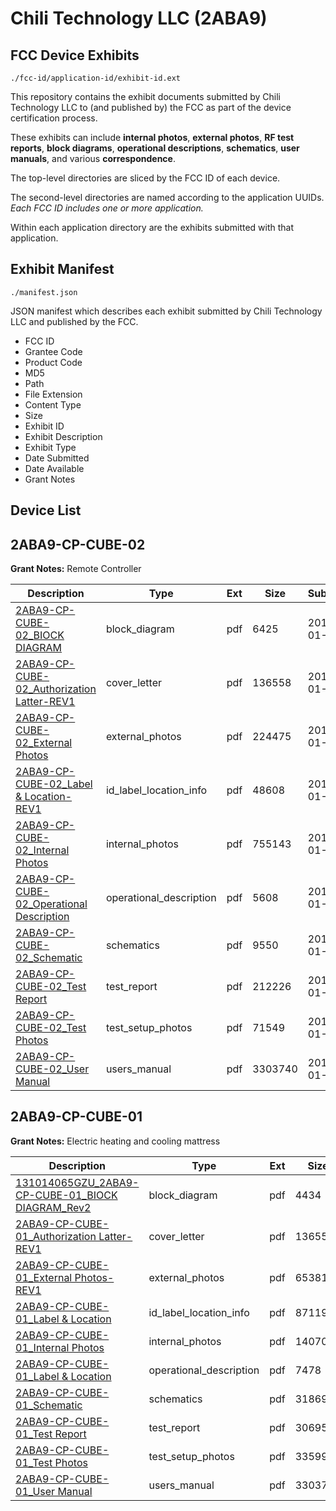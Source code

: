 # Chili Technology LLC (2ABA9)
## FCC Device Exhibits

```
./fcc-id/application-id/exhibit-id.ext
```

This repository contains the exhibit documents submitted by Chili Technology LLC to (and published by) the FCC as part of the device certification process.

These exhibits can include **internal photos**, **external photos**, **RF test reports**, **block diagrams**, **operational descriptions**, **schematics**, **user manuals**, and various **correspondence**.

The top-level directories are sliced by the FCC ID of each device.

The second-level directories are named according to the application UUIDs. *Each FCC ID includes one or more application.*

Within each application directory are the exhibits submitted with that application. 

## Exhibit Manifest

```
./manifest.json
```

JSON manifest which describes each exhibit submitted by Chili Technology LLC and published by the FCC.

- FCC ID
- Grantee Code
- Product Code
- MD5
- Path
- File Extension
- Content Type
- Size
- Exhibit ID
- Exhibit Description
- Exhibit Type
- Date Submitted
- Date Available
- Grant Notes

## Device List
## 2ABA9-CP-CUBE-02
**Grant Notes:** Remote Controller

| Description | Type | Ext | Size | Submitted | Available |
| ----------- | ---- | --- | ---- | --------- | --------- |
| [2ABA9-CP-CUBE-02_BIOCK DIAGRAM](2ABA9-CP-CUBE-02/36bc8423ee174c1cffc96300e48500d9/2161431.pdf) | block_diagram | pdf | 6425 | 2014-01-09 | 2014-01-16 |
| [2ABA9-CP-CUBE-02_Authorization Latter-REV1](2ABA9-CP-CUBE-02/36bc8423ee174c1cffc96300e48500d9/2161432.pdf) | cover_letter | pdf | 136558 | 2014-01-09 | 2014-01-16 |
| [2ABA9-CP-CUBE-02_External Photos](2ABA9-CP-CUBE-02/36bc8423ee174c1cffc96300e48500d9/2161433.pdf) | external_photos | pdf | 224475 | 2014-01-09 | 2014-01-16 |
| [2ABA9-CP-CUBE-02_Label & Location-REV1](2ABA9-CP-CUBE-02/36bc8423ee174c1cffc96300e48500d9/2161435.pdf) | id_label_location_info | pdf | 48608 | 2014-01-09 | 2014-01-16 |
| [2ABA9-CP-CUBE-02_Internal Photos](2ABA9-CP-CUBE-02/36bc8423ee174c1cffc96300e48500d9/2161434.pdf) | internal_photos | pdf | 755143 | 2014-01-09 | 2014-01-16 |
| [2ABA9-CP-CUBE-02_Operational Description](2ABA9-CP-CUBE-02/36bc8423ee174c1cffc96300e48500d9/2161436.pdf) | operational_description | pdf | 5608 | 2014-01-09 | 2014-01-16 |
| [2ABA9-CP-CUBE-02_Schematic](2ABA9-CP-CUBE-02/36bc8423ee174c1cffc96300e48500d9/2161437.pdf) | schematics | pdf | 9550 | 2014-01-09 | 2014-01-16 |
| [2ABA9-CP-CUBE-02_Test Report](2ABA9-CP-CUBE-02/36bc8423ee174c1cffc96300e48500d9/2161438.pdf) | test_report | pdf | 212226 | 2014-01-09 | 2014-01-16 |
| [2ABA9-CP-CUBE-02_Test Photos](2ABA9-CP-CUBE-02/36bc8423ee174c1cffc96300e48500d9/2161439.pdf) | test_setup_photos | pdf | 71549 | 2014-01-09 | 2014-01-16 |
| [2ABA9-CP-CUBE-02_User Manual](2ABA9-CP-CUBE-02/36bc8423ee174c1cffc96300e48500d9/2161508.pdf) | users_manual | pdf | 3303740 | 2014-01-09 | 2014-01-16 |
## 2ABA9-CP-CUBE-01
**Grant Notes:** Electric heating and cooling mattress

| Description | Type | Ext | Size | Submitted | Available |
| ----------- | ---- | --- | ---- | --------- | --------- |
| [131014065GZU_2ABA9-CP-CUBE-01_BIOCK DIAGRAM_Rev2](2ABA9-CP-CUBE-01/fd9a1a87ed14c7cc320457580b324c51/2167586.pdf) | block_diagram | pdf | 4434 | 2014-01-16 | 2014-01-16 |
| [2ABA9-CP-CUBE-01_Authorization Latter-REV1](2ABA9-CP-CUBE-01/fd9a1a87ed14c7cc320457580b324c51/2161432.pdf) | cover_letter | pdf | 136558 | 2014-01-16 | 2014-01-16 |
| [2ABA9-CP-CUBE-01_External Photos-REV1](2ABA9-CP-CUBE-01/fd9a1a87ed14c7cc320457580b324c51/2167588.pdf) | external_photos | pdf | 653818 | 2014-01-16 | 2014-01-16 |
| [2ABA9-CP-CUBE-01_Label & Location](2ABA9-CP-CUBE-01/fd9a1a87ed14c7cc320457580b324c51/2167590.pdf) | id_label_location_info | pdf | 87119 | 2014-01-16 | 2014-01-16 |
| [2ABA9-CP-CUBE-01_Internal Photos](2ABA9-CP-CUBE-01/fd9a1a87ed14c7cc320457580b324c51/2167589.pdf) | internal_photos | pdf | 1407082 | 2014-01-16 | 2014-01-16 |
| [2ABA9-CP-CUBE-01_Label & Location](2ABA9-CP-CUBE-01/fd9a1a87ed14c7cc320457580b324c51/2167591.pdf) | operational_description | pdf | 7478 | 2014-01-16 | 2014-01-16 |
| [2ABA9-CP-CUBE-01_Schematic](2ABA9-CP-CUBE-01/fd9a1a87ed14c7cc320457580b324c51/2167592.pdf) | schematics | pdf | 31869 | 2014-01-16 | 2014-01-16 |
| [2ABA9-CP-CUBE-01_Test Report](2ABA9-CP-CUBE-01/fd9a1a87ed14c7cc320457580b324c51/2167593.pdf) | test_report | pdf | 306953 | 2014-01-16 | 2014-01-16 |
| [2ABA9-CP-CUBE-01_Test Photos](2ABA9-CP-CUBE-01/fd9a1a87ed14c7cc320457580b324c51/2167594.pdf) | test_setup_photos | pdf | 335994 | 2014-01-16 | 2014-01-16 |
| [2ABA9-CP-CUBE-01_User Manual](2ABA9-CP-CUBE-01/fd9a1a87ed14c7cc320457580b324c51/2161508.pdf) | users_manual | pdf | 3303740 | 2014-01-16 | 2014-01-16 |
